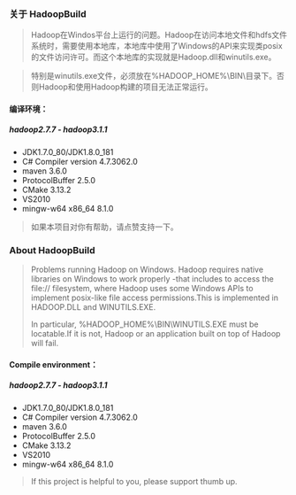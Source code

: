 ### 关于 HadoopBuild
> 
> Hadoop在Windos平台上运行的问题。Hadoop在访问本地文件和hdfs文件系统时，需要使用本地库，本地库中使用了Windows的API来实现类posix的文件访问许可。而这个本地库的实现就是Hadoop.dll和winutils.exe。

> 特别是winutils.exe文件，必须放在%HADOOP_HOME%\BIN\目录下。否则Hadoop和使用Hadoop构建的项目无法正常运行。

#### 编译环境：
##### hadoop2.7.7 - hadoop3.1.1
- JDK1.7.0_80/JDK1.8.0_181
- C# Compiler version 4.7.3062.0
- maven 3.6.0
- ProtocolBuffer 2.5.0
- CMake 3.13.2
- VS2010
- mingw-w64 x86_64 8.1.0


> 如果本项目对你有帮助，请点赞支持一下。


### About HadoopBuild
> 
> Problems running Hadoop on Windows. Hadoop requires native libraries on Windows to work properly -that includes to access the file:// filesystem, where Hadoop uses some Windows APIs to implement posix-like file access permissions.This is implemented in HADOOP.DLL and WINUTILS.EXE.
> 
> In particular, %HADOOP_HOME%\BIN\WINUTILS.EXE must be locatable.If it is not, Hadoop or an application built on top of Hadoop will fail.

#### Compile environment：
##### hadoop2.7.7 - hadoop3.1.1
- JDK1.7.0_80/JDK1.8.0_181
- C# Compiler version 4.7.3062.0
- maven 3.6.0
- ProtocolBuffer 2.5.0
- CMake 3.13.2
- VS2010
- mingw-w64 x86_64 8.1.0

>If this project is helpful to you, please support thumb up.

